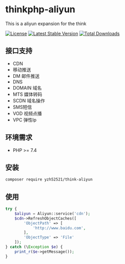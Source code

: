 # thinkphp-aliyun

This is a aliyun expansion for the think

[![License](https://poser.pugx.org/yzh52521/think-aliyun/license.svg)](https://packagist.org/packages/yzh52521/think-aliyun)
[![Latest Stable Version](https://poser.pugx.org/yzh52521/think-aliyun/v/stable.png)](https://packagist.org/packages/yzh52521/think-aliyun)
[![Total Downloads](https://poser.pugx.org/yzh52521/think-aliyun/downloads.png)](https://packagist.org/packages/yzh52521/think-aliyun)

## 接口支持
- CDN
- 移动推送
- DM 邮件推送
- DNS 
- DOMAIN 域名
- MTS 媒体转码
- SCDN 域名操作
- SMS短信
- VOD 视频点播
- VPC 弹性Ip

## 环境需求

- PHP >= 7.4

## 安装

```bash
composer require yzh52521/think-aliyun
```

## 使用

```php
try {
	$aliyun = Aliyun::service('cdn');
	$cdn->RefreshObjectCaches([
		'ObjectPath' => [
			'http://www.baidu.com',
		],
		'ObjectType' => 'File'
	]);
} catch (\Exception $e) {
	print_r($e->getMessage());
}
```